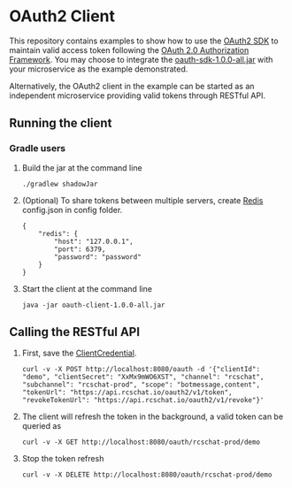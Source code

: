 # OAuth2 Client

This repository contains examples to show how to use the [OAuth2 SDK](https://apidoc.rcschat.io/apidoc/oauthsdk/index.html?overview-summary.html) to maintain valid access token following the [OAuth 2.0 Authorization Framework](https://tools.ietf.org/html/rfc6749). You may choose to integrate the [oauth-sdk-1.0.0-all.jar](https://rcschat.io/sdk/oauth-sdk/oauth-sdk-1.0.0-all.jar) with your microservice as the example demonstrated.

Alternatively, the OAuth2 client in the example can be started as an independent microservice providing valid tokens through RESTful API.

## Running the client
### Gradle users
1. Build the jar at the command line
    ```
    ./gradlew shadowJar
    ```
2. (Optional) To share tokens between multiple servers, create [Redis](https://redis.io/) config.json in config folder.
    ```
    {
        "redis": {
            "host": "127.0.0.1",
            "port": 6379,
            "password": "password"
        }
    }
    ```
3. Start the client at the command line
    ```
    java -jar oauth-client-1.0.0-all.jar
    ```

## Calling the RESTful API
1. First, save the [ClientCredential](https://apidoc.rcschat.io/apidoc/oauthsdk/io/rcschat/oauth/credential/ClientCredential.html).
    ```
    curl -v -X POST http://localhost:8080/oauth -d '{"clientId": "demo", "clientSecret": "XxMx9mWO6XST", "channel": "rcschat", "subchannel": "rcschat-prod", "scope": "botmessage,content", "tokenUrl": "https://api.rcschat.io/oauth2/v1/token", "revokeTokenUrl": "https://api.rcschat.io/oauth2/v1/revoke"}'
    ```

2. The client will refresh the token in the background, a valid token can be queried as
    ```
    curl -v -X GET http://localhost:8080/oauth/rcschat-prod/demo
    ```

3. Stop the token refresh
    ```
    curl -v -X DELETE http://localhost:8080/oauth/rcschat-prod/demo
    ```